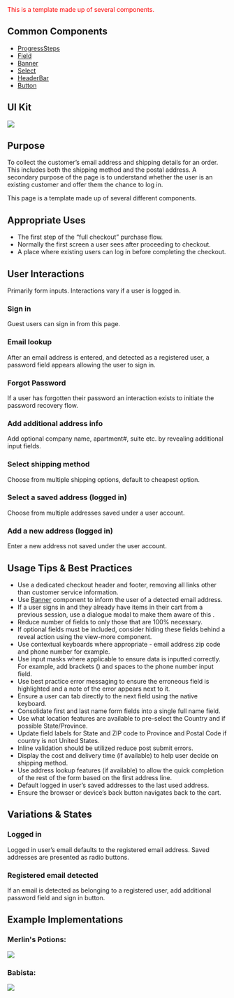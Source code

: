 <div style="color:red; margin-bottom:20px;">
    This is a template made up of several components.
</div>

## Common Components

- [ProgressSteps](#!/ProgressSteps)
- [Field](#!/Field)
- [Banner](#!/Banner)
- [Select](#!/Select)
- [HeaderBar](#!/HeaderBar)
- [Button](#!/Button)

## UI Kit

![](../../assets/images/templates/checkout-shipping/shipping-uikit.png)

## Purpose

To collect the customer’s email address and shipping details for an order. This includes both the shipping method and the postal address. A secondary purpose of the page is to understand whether the user is an existing customer and offer them the chance to log in.

This page is a template made up of several different components.


## Appropriate Uses

- The first step of the “full checkout” purchase flow.
- Normally the first screen a user sees after proceeding to checkout.
- A place where existing users can log in before completing the checkout.


## User Interactions

Primarily form inputs. Interactions vary if a user is logged in.

### Sign in
Guest users can sign in from this page.

### Email lookup
After an email address is entered, and detected as a registered user, a password field appears allowing the user to sign in.

### Forgot Password
If a user has forgotten their password an interaction exists to initiate the password recovery flow.

### Add additional address info
Add optional company name, apartment#, suite etc. by revealing additional input fields.

### Select shipping method
Choose from multiple shipping options, default to cheapest option.

### Select a saved address (logged in)
Choose from multiple addresses saved under a user account.

### Add a new address (logged in)
Enter a new address not saved under the user account.


## Usage Tips & Best Practices

- Use a dedicated checkout header and footer, removing all links other than customer service information.
- Use [Banner](#!/Banner) component to inform the user of a detected email address.
- If a user signs in and they already have items in their cart from a previous session, use a dialogue modal to make them aware of this .
- Reduce number of fields to only those that are 100% necessary.
- If optional fields must be included, consider hiding these fields behind a reveal action using the view-more component.
- Use contextual keyboards where appropriate - email address zip code and phone number for example.
- Use input masks where applicable to ensure data is inputted correctly. For example, add brackets () and spaces to the phone number input field.
- Use best practice error messaging to ensure the erroneous field is highlighted and a note of the error appears next to it.
- Ensure a user can tab directly to the next field using the native keyboard.
- Consolidate first and last name form fields into a single full name field.
- Use what location features are available to pre-select the Country and if possible State/Province.
- Update field labels for State and ZIP code to Province and Postal Code if country is not United States.
- Inline validation should be utilized reduce post submit errors.
- Display the cost and delivery time (if available) to help user decide on shipping method.
- Use address lookup features (if available) to allow the quick completion of the rest of the form based on the first address line.
- Default logged in user’s saved addresses to the last used address.
- Ensure the browser or device’s back button navigates back to the cart.

## Variations & States

### Logged in
Logged in user’s email defaults to the registered email address. Saved addresses are presented as radio buttons.

### Registered email detected
If an email is detected as belonging to a registered user, add additional password field and sign in button.

## Example Implementations

### Merlin's Potions:

![](../../assets/images/templates/checkout-shipping/shipping-merlins.png)

### Babista:

![](../../assets/images/templates/checkout-shipping/shipping-babista.png)
